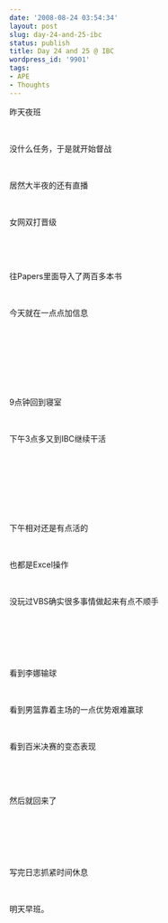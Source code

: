 ```yaml
---
date: '2008-08-24 03:54:34'
layout: post
slug: day-24-and-25-ibc
status: publish
title: Day 24 and 25 @ IBC
wordpress_id: '9901'
tags:
- APE
- Thoughts
---
```


昨天夜班

 

没什么任务，于是就开始督战

 

居然大半夜的还有直播

 

女网双打晋级

 

 

往Papers里面导入了两百多本书

 

今天就在一点点加信息

 

 

 

 

9点钟回到寝室

 

下午3点多又到IBC继续干活

 

 

 

 

下午相对还是有点活的

 

也都是Excel操作

 

没玩过VBS确实很多事情做起来有点不顺手

 

 

 

看到李娜输球

 

看到男篮靠着主场的一点优势艰难赢球

 

看到百米决赛的变态表现

 

 

然后就回来了

 

 

 

写完日志抓紧时间休息

 

明天早班。
